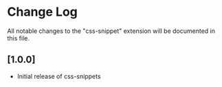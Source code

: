 # Change Log

All notable changes to the "css-snippet" extension will be documented in this file.

## [1.0.0]

- Initial release of css-snippets